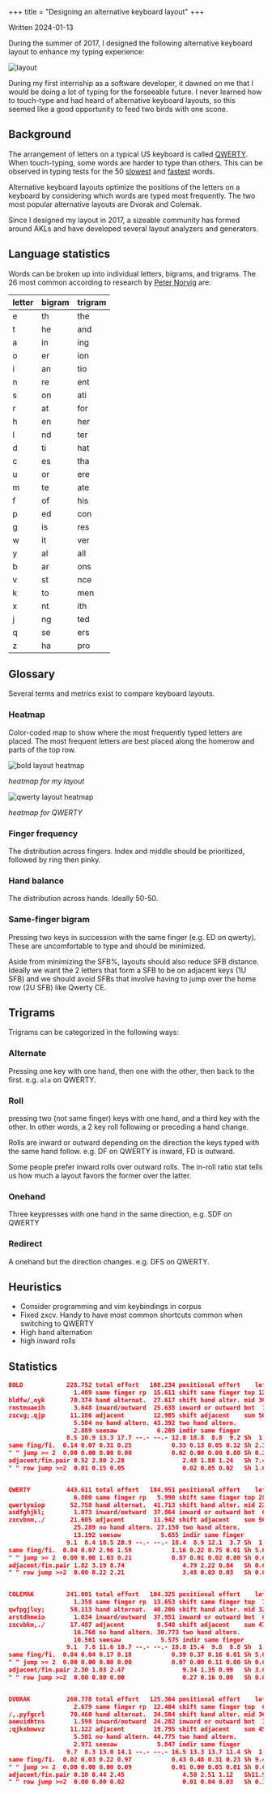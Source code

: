 +++
title = "Designing an alternative keyboard layout"
+++

Written 2024-01-13

During the summer of 2017, I designed the following alternative keyboard layout to enhance my typing experience:

![layout](./layout.png)

During my first internship as a software developer, it dawned on me that I would be doing a lot of typing for the forseeable future. I never learned how to touch-type and had heard of alternative keyboard layouts, so this seemed like a good opportunity to feed two birds with one scone.

## Background

The arrangement of letters on a typical US keyboard is called [QWERTY](https://en.wikipedia.org/wiki/QWERTY). When touch-typing, some words are harder to type than others. This can be observed in typing tests for the 50 [slowest](https://10fastfingers.com/text/208691-50-slowest-words-on-QWERTY) and [fastest](https://10fastfingers.com/text/208390-Sean-s-50-Fastest-QWERTY-Words) words.

Alternative keyboard layouts optimize the positions of the letters on a keyboard by considering which words are typed most frequently. The two most popular alternative layouts are Dvorak and Colemak.

Since I designed my layout in 2017, a sizeable community has formed around AKLs and have developed several layout analyzers and generators.

## Language statistics

Words can be broken up into individual letters, bigrams, and trigrams. The 26 most common according to research by [Peter Norvig](https://norvig.com/mayzner.html) are:

| letter | bigram | trigram |
| ------ | ------ | ------- |
| e      | th     | the     |
| t      | he     | and     |
| a      | in     | ing     |
| o      | er     | ion     |
| i      | an     | tio     |
| n      | re     | ent     |
| s      | on     | ati     |
| r      | at     | for     |
| h      | en     | her     |
| l      | nd     | ter     |
| d      | ti     | hat     |
| c      | es     | tha     |
| u      | or     | ere     |
| m      | te     | ate     |
| f      | of     | his     |
| p      | ed     | con     |
| g      | is     | res     |
| w      | it     | ver     |
| y      | al     | all     |
| b      | ar     | ons     |
| v      | st     | nce     |
| k      | to     | men     |
| x      | nt     | ith     |
| j      | ng     | ted     |
| q      | se     | ers     |
| z      | ha     | pro     |

## Glossary

Several terms and metrics exist to compare keyboard layouts.

### Heatmap

Color-coded map to show where the most frequently typed letters are placed. The most frequent letters are best placed along the homerow and parts of the top row.

![bold layout heatmap](./heatmap-bold.png)

*heatmap for my layout*

![qwerty layout heatmap](./heatmap-qwerty.png)

*heatmap for QWERTY*

### Finger frequency

The distribution across fingers. Index and middle should be prioritized, followed by ring then pinky.

### Hand balance

The distribution across hands. Ideally 50-50.

### Same-finger bigram

Pressing two keys in succession with the same finger (e.g. ED on qwerty). These are uncomfortable to type and should be minimized.

Aside from minimizing the SFB%, layouts should also reduce SFB distance. Ideally we want the 2 letters that form a SFB to be on adjacent keys (1U SFB) and we should avoid SFBs that involve having to jump over the home row (2U SFB) like Qwerty CE.

## Trigrams

Trigrams can be categorized in the following ways:

### Alternate

Pressing one key with one hand, then one with the other, then back to the first. e.g. `ala` on QWERTY.

### Roll

pressing two (not same finger) keys with one hand, and a third key with the other. In other words, a 2 key roll following or preceding a hand change.

Rolls are inward or outward depending on the direction the keys typed with the same hand follow. e.g. DF on QWERTY is inward, FD is outward.

Some people prefer inward rolls over outward rolls. The in-roll ratio stat tells us how much a layout favors the former over the latter.

### Onehand

Three keypresses with one hand in the same direction, e.g. SDF on QWERTY

### Redirect

A onehand but the direction changes. e.g. DFS on QWERTY.

## Heuristics

- Consider programming and vim keybindings in corpus
- Fixed zxcv. Handy to have most common shortcuts common when switching to QWERTY
- High hand alternation
- high inward rolls

## Statistics

```json
BOLD            228.752 total effort   108.234 positional effort    left right
                  1.409 same finger rp  15.611 shift same finger top 12.9 10.6
bldfw/,oyk       70.374 hand alternat.  27.617 shift hand alter. mid 30.3 33.9
rnstmuaeih        3.648 inward/outward  25.638 inward or outward bot  7.2  5.2
zxcvg;.qjp       11.186 adjacent        12.905 shift adjacent    sum 50.4 49.6
                  5.504 no hand altern. 43.392 two hand altern.
                  2.889 seesaw           6.209 indir same finger
                8.5 10.9 13.3 17.7 --.- --.- 12.8 18.8  8.8  9.2 Sh  1.1  1.7
same fing/fi.  0.14 0.07 0.31 0.25           0.33 0.13 0.05 0.12 Sh 2.3913.22
" " jump >= 2  0.00 0.00 0.00 0.00           0.02 0.00 0.00 0.00 Sh 0.23 0.02
adjacent/fin.pair 0.52 2.80 2.28                2.48 1.88 1.24   Sh 7.40 5.51
" " row jump >=2  0.01 0.15 0.05                0.02 0.05 0.02   Sh 1.68 0.64


QWERTY          443.611 total effort   184.951 positional effort    left right
                  6.800 same finger rp   5.990 shift same finger top 28.0 20.2
qwertyuiop       52.758 hand alternat.  41.713 shift hand alter. mid 22.1  9.6
asdfghjkl;        1.073 inward/outward  37.864 inward or outward bot  6.8 13.3
zxcvbnm,./       21.605 adjacent        11.942 shift adjacent    sum 56.9 43.1
                  25.289 no hand altern. 27.150 two hand altern.
                  13.192 seesaw           5.655 indir same finger
                9.1  8.4 18.5 20.9 --.- --.- 18.4  8.9 12.1  3.7 Sh  1.1  1.7
same fing/fi.  0.04 0.07 2.96 1.59           1.16 0.22 0.75 0.01 Sh 5.60 0.39
" " jump >= 2  0.00 0.00 1.03 0.21           0.87 0.01 0.02 0.00 Sh 0.00 0.38
adjacent/fin.pair 1.82 3.19 8.74                4.79 2.22 0.84   Sh 0.6411.30
" " row jump >=2  0.00 0.22 2.21                3.48 0.03 0.03   Sh 0.06 7.98


COLEMAK         241.001 total effort   104.325 positional effort    left right
                  1.358 same finger rp  13.653 shift same finger top  7.8  8.3
qwfpgjluy;       58.113 hand alternat.  40.206 shift hand alter. mid 32.7 37.3
arstdhneio        1.034 inward/outward  37.951 inward or outward bot  6.8  7.3
zxcvbkm,./       17.487 adjacent         8.548 shift adjacent    sum 47.2 52.8
                  16.768 no hand altern. 30.773 two hand altern.
                  10.561 seesaw           5.575 indir same finger
                9.1  7.8 11.6 18.7 --.- --.- 18.8 15.4  9.8  8.8 Sh  1.1  1.7
same fing/fi.  0.04 0.04 0.17 0.18           0.39 0.37 0.16 0.01 Sh 5.06 8.59
" " jump >= 2  0.00 0.00 0.00 0.00           0.07 0.00 0.11 0.00 Sh 0.05 0.01
adjacent/fin.pair 2.30 1.03 2.47                9.34 1.35 0.99   Sh 3.09 5.46
" " row jump >=2  0.00 0.00 0.00                0.27 0.16 0.00   Sh 0.07 0.51


DVORAK          260.778 total effort   125.364 positional effort    left right
                  2.679 same finger rp  12.404 shift same finger top  6.0 16.8
/,.pyfgcrl       70.460 hand alternat.  34.504 shift hand alter. mid 36.1 30.4
aoeuidhtns        1.598 inward/outward  24.282 inward or outward bot  3.0  7.6
;qjkxbmwvz       11.122 adjacent        19.795 shift adjacent    sum 45.1 54.9
                  5.501 no hand altern. 44.775 two hand altern.
                  2.971 seesaw           5.847 indir same finger
                9.7  8.3 13.0 14.1 --.- --.- 16.5 13.3 13.7 11.4 Sh  1.8  0.9
same fing/fi.  0.02 0.03 0.22 0.97           0.43 0.48 0.31 0.23 Sh 9.46 2.95
" " jump >= 2  0.00 0.00 0.00 0.09           0.01 0.00 0.05 0.01 Sh 0.01 1.68
adjacent/fin.pair 0.10 0.44 2.45                4.50 2.51 1.12   Sh11.93 7.87
" " row jump >=2  0.00 0.00 0.02                0.01 0.04 0.03   Sh 0.16 2.12
```
